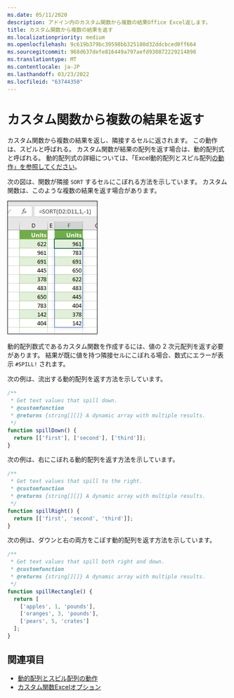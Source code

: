 ```yaml
---
ms.date: 05/11/2020
description: アドイン内のカスタム関数から複数の結果Office Excel返します。
title: カスタム関数から複数の結果を返す
ms.localizationpriority: medium
ms.openlocfilehash: 9c619b379bc39598bb325180d32ddcbced0ff664
ms.sourcegitcommit: 968d637defe816449a797aefd930872229214898
ms.translationtype: MT
ms.contentlocale: ja-JP
ms.lasthandoff: 03/23/2022
ms.locfileid: "63744350"
---
```

# <a name="return-multiple-results-from-your-custom-function"></a>カスタム関数から複数の結果を返す

カスタム関数から複数の結果を返し、隣接するセルに返されます。 この動作は、スピルと呼ばれる。 カスタム関数が結果の配列を返す場合は、動的配列式と呼ばれる。 動的配列式の詳細については、「Excel動的配列とスピル配列[の動作」を参照してください](https://support.microsoft.com/office/205c6b06-03ba-4151-89a1-87a7eb36e531)。

次の図は、関数が隣接 `SORT` するセルにこぼれる方法を示しています。 カスタム関数は、このような複数の結果を返す場合があります。

![複数の結果を複数のセルに表示する 'SORT' 関数のスクリーン ショット。](../images/dynamic-array-spill.png)

動的配列数式であるカスタム関数を作成するには、値の 2 次元配列を返す必要があります。 結果が既に値を持つ隣接セルにこぼれる場合、数式にエラーが表示 `#SPILL!` されます。

次の例は、流出する動的配列を返す方法を示しています。

```javascript
/**
 * Get text values that spill down.
 * @customfunction
 * @returns {string[][]} A dynamic array with multiple results.
 */
function spillDown() {
  return [['first'], ['second'], ['third']];
}
```

次の例は、右にこぼれる動的配列を返す方法を示しています。

```javascript
/**
 * Get text values that spill to the right.
 * @customfunction
 * @returns {string[][]} A dynamic array with multiple results.
 */
function spillRight() {
  return [['first', 'second', 'third']];
}
```

次の例は、ダウンと右の両方をこぼす動的配列を返す方法を示しています。

```javascript
/**
 * Get text values that spill both right and down.
 * @customfunction
 * @returns {string[][]} A dynamic array with multiple results.
 */
function spillRectangle() {
  return [
    ['apples', 1, 'pounds'],
    ['oranges', 3, 'pounds'],
    ['pears', 5, 'crates']
  ];
}
```

## <a name="see-also"></a>関連項目

- [動的配列とスピル配列の動作](https://support.microsoft.com/office/205c6b06-03ba-4151-89a1-87a7eb36e531)
- [カスタム関数Excelオプション](custom-functions-parameter-options.md)
